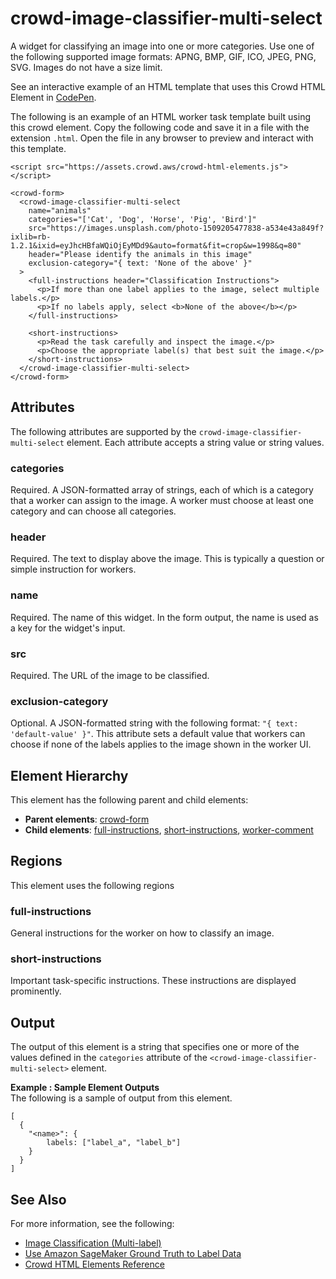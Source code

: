 # crowd\-image\-classifier\-multi\-select<a name="sms-ui-template-crowd-image-classifier-multi"></a>

A widget for classifying an image into one or more categories\. Use one of the following supported image formats: APNG, BMP, GIF, ICO, JPEG, PNG, SVG\. Images do not have a size limit\. 

See an interactive example of an HTML template that uses this Crowd HTML Element in [CodePen](https://codepen.io/sagemaker_crowd_html_elements/pen/WNRbWgR)\.

The following is an example of an HTML worker task template built using this crowd element\. Copy the following code and save it in a file with the extension `.html`\. Open the file in any browser to preview and interact with this template\. 

```
<script src="https://assets.crowd.aws/crowd-html-elements.js"></script>

<crowd-form>
  <crowd-image-classifier-multi-select
    name="animals"
    categories="['Cat', 'Dog', 'Horse', 'Pig', 'Bird']"
    src="https://images.unsplash.com/photo-1509205477838-a534e43a849f?ixlib=rb-1.2.1&ixid=eyJhcHBfaWQiOjEyMDd9&auto=format&fit=crop&w=1998&q=80"
    header="Please identify the animals in this image"
    exclusion-category="{ text: 'None of the above' }"
  >
    <full-instructions header="Classification Instructions">
      <p>If more than one label applies to the image, select multiple labels.</p>
      <p>If no labels apply, select <b>None of the above</b></p>
    </full-instructions>

    <short-instructions>
      <p>Read the task carefully and inspect the image.</p>
      <p>Choose the appropriate label(s) that best suit the image.</p>
    </short-instructions>
  </crowd-image-classifier-multi-select>
</crowd-form>
```

## Attributes<a name="image-classifier-multi-attributes"></a>

The following attributes are supported by the `crowd-image-classifier-multi-select` element\. Each attribute accepts a string value or string values\.

### categories<a name="image-classifier-multi-attributes-categories"></a>

Required\. A JSON\-formatted array of strings, each of which is a category that a worker can assign to the image\. A worker must choose at least one category and can choose all categories\. 

### header<a name="image-classifier-multi-attributes-header"></a>

Required\. The text to display above the image\. This is typically a question or simple instruction for workers\.

### name<a name="image-classifier-multi-attributes-name"></a>

Required\. The name of this widget\. In the form output, the name is used as a key for the widget's input\.

### src<a name="image-classifier-multi-attributes-src"></a>

Required\. The URL of the image to be classified\. 

### exclusion\-category<a name="image-classifier-multi-attributes-exclusion-category"></a>

Optional\. A JSON\-formatted string with the following format: `"{ text: 'default-value' }"`\. This attribute sets a default value that workers can choose if none of the labels applies to the image shown in the worker UI\.

## Element Hierarchy<a name="image-classifier-multi-element-hierarchy"></a>

This element has the following parent and child elements:
+ **Parent elements**: [crowd\-form](sms-ui-template-crowd-form.md)
+ **Child elements**: [full\-instructions](sms-ui-template-crowd-image-classifier.md#image-classifier-regions-full-instructions), [short\-instructions](sms-ui-template-crowd-image-classifier.md#image-classifier-regions-short-instructions), [worker\-comment](sms-ui-template-crowd-image-classifier.md#image-classifier-regions-worker-comment)

## Regions<a name="image-classifier-multi-regions"></a>

This element uses the following regions

### full\-instructions<a name="image-classifier-multi-regions-full-instructions"></a>

General instructions for the worker on how to classify an image\.

### short\-instructions<a name="image-classifier-multi-regions-short-instructions"></a>

Important task\-specific instructions\. These instructions are displayed prominently\.

## Output<a name="image-classifier-multi-output"></a>

The output of this element is a string that specifies one or more of the values defined in the `categories` attribute of the `<crowd-image-classifier-multi-select>` element\.

**Example : Sample Element Outputs**  
The following is a sample of output from this element\.  

```
[
  {
    "<name>": {
        labels: ["label_a", "label_b"]
    }
  }
]
```

## See Also<a name="image-classifier-multi-see-also"></a>

For more information, see the following:
+ [Image Classification \(Multi\-label\)](sms-image-classification-multilabel.md)
+ [Use Amazon SageMaker Ground Truth to Label Data](sms.md)
+ [Crowd HTML Elements Reference](sms-ui-template-reference.md)